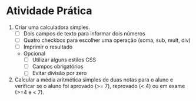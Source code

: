# Atividade Prática

1. Criar uma calculadora simples.
   - [ ] Dois campos de texto para informar dois números
   - [ ] Quatro checkbox para escolher uma operação (soma, sub, mult, div)
   - [ ] Imprimir o resultado
   - Opcional
     - [ ] Utilizar alguns estilos CSS
     - [ ] Campos obrigatórios
     - [ ] Evitar divisão por zero

2. Calcular a média aritmética simples de duas notas para o aluno e verificar se o aluno foi aprovado (>= 7), reprovado (< 4) ou em exame (>=4 e < 7).